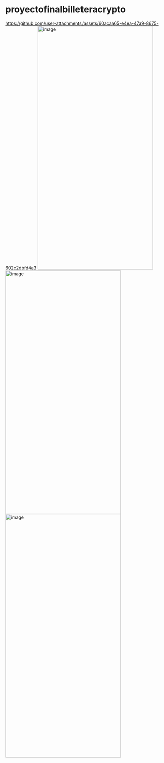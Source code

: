 # proyectofinalbilleteracrypto
https://github.com/user-attachments/assets/60acaa65-e4ea-47a9-8675-602c2dbfd4a3
<img width="367" height="773" alt="image" src="https://github.com/user-attachments/assets/b8599a91-7417-45f3-8838-755d78487fb2" />
<img width="367" height="773" alt="image" src="https://github.com/user-attachments/assets/bede03c3-1ced-4da3-95e6-1e7f735f8742" />
<img width="367" height="773" alt="image" src="https://github.com/user-attachments/assets/a3ed9303-1a96-47c2-ae88-5b6323248a33" />
